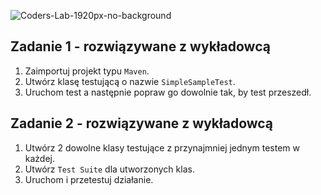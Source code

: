 ![Coders-Lab-1920px-no-background](https://user-images.githubusercontent.com/152855/73064373-5ed69780-3ea1-11ea-8a71-3d370a5e7dd8.png)


## Zadanie 1 - rozwiązywane z wykładowcą

1. Zaimportuj projekt typu `Maven`.
2. Utwórz klasę testującą o nazwie `SimpleSampleTest`.
4. Uruchom test a następnie popraw go dowolnie tak, by test przeszedł.

## Zadanie 2 - rozwiązywane z wykładowcą

1. Utwórz 2 dowolne klasy testujące z przynajmniej jednym testem w każdej.
2. Utwórz `Test Suite` dla utworzonych klas.
3. Uruchom i przetestuj działanie.
